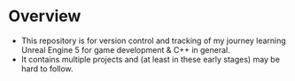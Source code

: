 # Overview

- This repository is for version control and tracking of my journey learning Unreal Engine 5 for game development & C++ in general. 
- It contains multiple projects and (at least in these early stages) may be hard to follow.
